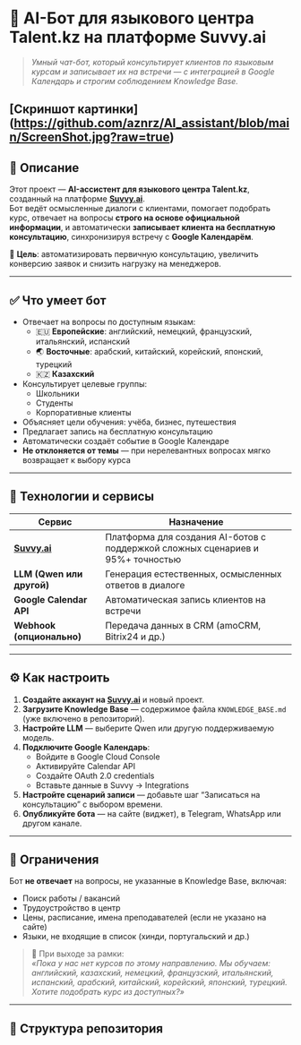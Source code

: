 # 🤖 AI-Бот для языкового центра Talent.kz на платформе Suvvy.ai

> *Умный чат-бот, который консультирует клиентов по языковым курсам и записывает их на встречи — с интеграцией в Google Календарь и строгим соблюдением Knowledge Base.*

[Скриншот картинки] (https://github.com/aznrz/AI_assistant/blob/main/ScreenShot.jpg?raw=true)
---

## 📌 Описание

Этот проект — **AI-ассистент для языкового центра Talent.kz**, созданный на платформе **[Suvvy.ai](https://suvvy.ai/)**.  
Бот ведёт осмысленные диалоги с клиентами, помогает подобрать курс, отвечает на вопросы **строго на основе официальной информации**, и автоматически **записывает клиента на бесплатную консультацию**, синхронизируя встречу с **Google Календарём**.

🎯 **Цель**: автоматизировать первичную консультацию, увеличить конверсию заявок и снизить нагрузку на менеджеров.

---

## ✅ Что умеет бот

- Отвечает на вопросы по доступным языкам:
  - 🇪🇺 **Европейские**: английский, немецкий, французский, итальянский, испанский
  - 🌏 **Восточные**: арабский, китайский, корейский, японский, турецкий
  - 🇰🇿 **Казахский**
- Консультирует целевые группы:
  - Школьники
  - Студенты
  - Корпоративные клиенты
- Объясняет цели обучения: учёба, бизнес, путешествия
- Предлагает запись на бесплатную консультацию
- Автоматически создаёт событие в Google Календаре
- **Не отклоняется от темы** — при нерелевантных вопросах мягко возвращает к выбору курса

---

## 🧩 Технологии и сервисы

| Сервис | Назначение |
|--------|------------|
| **[Suvvy.ai](https://suvvy.ai/)** | Платформа для создания AI-ботов с поддержкой сложных сценариев и 95%+ точностью |
| **LLM (Qwen или другой)** | Генерация естественных, осмысленных ответов в диалоге |
| **Google Calendar API** | Автоматическая запись клиентов на встречи |
| **Webhook (опционально)** | Передача данных в CRM (amoCRM, Bitrix24 и др.) |

---

## ⚙️ Как настроить

1. **Создайте аккаунт на [Suvvy.ai](https://suvvy.ai/)** и новый проект.
2. **Загрузите Knowledge Base** — содержимое файла `KNOWLEDGE_BASE.md` (уже включено в репозиторий).
3. **Настройте LLM** — выберите Qwen или другую поддерживаемую модель.
4. **Подключите Google Календарь**:
   - Войдите в Google Cloud Console
   - Активируйте Calendar API
   - Создайте OAuth 2.0 credentials
   - Вставьте данные в Suvvy → Integrations
5. **Настройте сценарий записи** — добавьте шаг “Записаться на консультацию” с выбором времени.
6. **Опубликуйте бота** — на сайте (виджет), в Telegram, WhatsApp или другом канале.

---

## 🚫 Ограничения

Бот **не отвечает** на вопросы, не указанные в Knowledge Base, включая:

- Поиск работы / вакансий
- Трудоустройство в центр
- Цены, расписание, имена преподавателей (если не указано на сайте)
- Языки, не входящие в список (хинди, португальский и др.)

> 💬 При выходе за рамки:  
> *«Пока у нас нет курсов по этому направлению. Мы обучаем: английский, казахский, немецкий, французский, итальянский, испанский, арабский, китайский, корейский, японский, турецкий. Хотите подобрать курс из доступных?»*

---

## 📂 Структура репозитория
